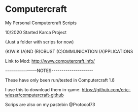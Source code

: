 # Computercraft
My Personal Computercraft Scripts

10/2020 Started Karca Project

(Just a folder with scrips for now)

(K)WIK
(A)ND
(R)OBUST
(C)OMMUNICATION
(A)PPLICATIONS

Link to Mod: http://www.computercraft.info/

----------------NOTES---------------------

These have only been run/tested in Computercraft 1.6

I use this to download them in-game.
https://github.com/eric-wieser/computercraft-github





Scrips are also on my pastebin @Protocol73

